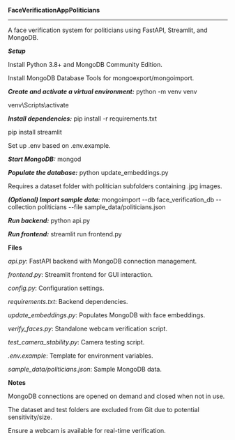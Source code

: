 **FaceVerificationAppPoliticians**

---

A face verification system for politicians using FastAPI, Streamlit, and MongoDB.


***Setup***



Install Python 3.8+ and MongoDB Community Edition.

Install MongoDB Database Tools for mongoexport/mongoimport.


***Create and activate a virtual environment:***
python -m venv venv

venv\\Scripts\\activate





***Install dependencies:***
pip install -r requirements.txt

pip install streamlit





Set up .env based on .env.example.


***Start MongoDB:***
mongod





***Populate the database:***
python update\_embeddings.py



Requires a dataset folder with politician subfolders containing .jpg images.


***(Optional) Import sample data:***
mongoimport --db face\_verification\_db --collection politicians --file sample\_data/politicians.json





***Run backend:***
python api.py





***Run frontend:***
streamlit run frontend.py







**Files**



*api.py*: FastAPI backend with MongoDB connection management.

*frontend.py*: Streamlit frontend for GUI interaction.

*config.py*: Configuration settings.

*requirements.txt*: Backend dependencies.

*update\_embeddings.py*: Populates MongoDB with face embeddings.

*verify\_faces.py*: Standalone webcam verification script.

*test\_camera\_stability.py*: Camera testing script.

*.env.example*: Template for environment variables.

*sample\_data/politicians.json*: Sample MongoDB data.



**Notes**



MongoDB connections are opened on demand and closed when not in use.

The dataset and test folders are excluded from Git due to potential sensitivity/size.

Ensure a webcam is available for real-time verification.



